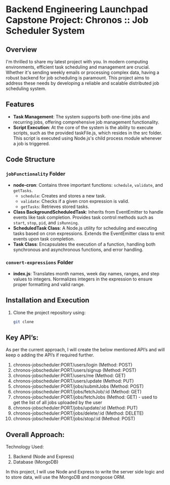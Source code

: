 # Backend Engineering Launchpad Capstone Project: Chronos :: Job Scheduler System

## Overview

I'm thrilled to share my latest project with you. In modern computing environments, efficient task scheduling and management are crucial. Whether it's sending weekly emails or processing complex data, having a robust backend for job scheduling is paramount. This project aims to address these needs by developing a reliable and scalable distributed job scheduling system.

## Features

- **Task Management**: The system supports both one-time jobs and recurring jobs, offering comprehensive job management functionality.
- **Script Execution**: At the core of the system is the ability to execute scripts, such as the provided taskFile.js, which resides in the src folder. This script is executed using Node.js's child process module whenever a job is triggered.

## Code Structure

### `jobFunctionality` Folder

- **node-cron**: Contains three important functions: `schedule`, `validate`, and `getTasks`.
  - `schedule`: Creates and stores a new task.
  - `validate`: Checks if a given cron expression is valid.
  - `getTasks`: Retrieves stored tasks.
- **Class BackgroundScheduledTask**: Inherits from EventEmitter to handle events like task completion. Provides task control methods such as `start`, `stop`, `pid`, and `isRunning`.
- **ScheduledTask Class**: A Node.js utility for scheduling and executing tasks based on cron expressions. Extends the EventEmitter class to emit events upon task completion.
- **Task Class**: Encapsulates the execution of a function, handling both synchronous and asynchronous functions, and error handling.

### `convert-expressions` Folder

- **index.js**: Translates month names, week day names, ranges, and step values to integers. Normalizes integers in the expression to ensure proper formatting and valid range.

## Installation and Execution

1. Clone the project repository using:
   ```bash
   git clone 

## Key API’s:
As per the current approach, I will create the below mentioned API’s and will keep o adding the API’s if required further.
1. chronos-jobscheduler:PORT/users/login (Method: POST)
2. chronos-jobscheduler:PORT/users/signup (Method: POST)
3. chronos-jobscheduler:PORT/users/me (Method: GET)
4. chronos-jobscheduler:PORT/users/update (Method: PUT)
5. chronos-jobscheduler:PORT/jobs/submitJobs (Method: POST)
6. chronos-jobscheduler:PORT/jobs/fetchJob/:id (Method: GET)
7. chronos-jobscheduler:PORT/jobs/fetchJobs (Method: GET) - used to get the list of all jobs uploaded by the user
8. chronos-jobscheduler:PORT/jobs/update/:id (Method: PUT)
9. chronos-jobscheduler:PORT/jobs/delete/:id (Method: DELETE) 
10. chronos-jobscheduler:PORT/jobs/stop/:id (Method: POST) 

## Overall Approach:
Technology Used:
  1. Backend (Node and Express)
  2. Database (MongoDB)

In this project, I will use Node and Express to write the server side logic and to store data, will use the MongoDB and mongoose ORM.

